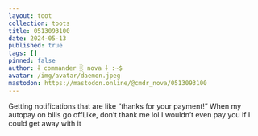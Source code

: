 ```yaml
---
layout: toot
collection: toots
title: 0513093100
date: 2024-05-13
published: true
tags: []
pinned: false
author: ⸸ commander ░ nova ⸸ :~$
avatar: /img/avatar/daemon.jpeg
mastodon: https://mastodon.online/@cmdr_nova/0513093100
---
```


Getting notifications that are like “thanks for your payment!” When my autopay on bills go offLike, don’t thank me lol I wouldn’t even pay you if I could get away with it
